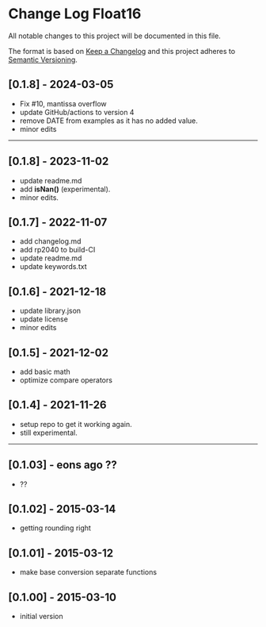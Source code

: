 # Change Log Float16

All notable changes to this project will be documented in this file.

The format is based on [Keep a Changelog](http://keepachangelog.com/)
and this project adheres to [Semantic Versioning](http://semver.org/).


## [0.1.8] - 2024-03-05
- Fix #10, mantissa overflow
- update GitHub/actions to version 4
- remove DATE from examples as it has no added value.
- minor edits

----

## [0.1.8] - 2023-11-02
- update readme.md
- add **isNan()** (experimental).
- minor edits.

## [0.1.7] - 2022-11-07
- add changelog.md
- add rp2040 to build-CI
- update readme.md
- update keywords.txt

## [0.1.6] - 2021-12-18
- update library.json
- update license
- minor edits

## [0.1.5] - 2021-12-02
- add basic math
- optimize compare operators

## [0.1.4] - 2021-11-26
- setup repo to get it working again.
- still experimental.

----

## [0.1.03] - eons ago ??
- ??

## [0.1.02] - 2015-03-14
- getting rounding right

## [0.1.01] - 2015-03-12
- make base conversion separate functions

## [0.1.00] - 2015-03-10
- initial version

